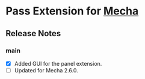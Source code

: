 Pass Extension for [Mecha](https://github.com/mecha-cms/mecha)
==============================================================

Release Notes
-------------

### main

 - [x] Added GUI for the panel extension.
 - [ ] Updated for Mecha 2.6.0.
